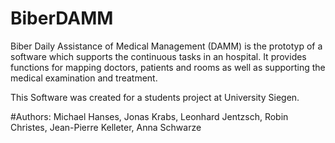 # BiberDAMM
Biber Daily Assistance of Medical Management (DAMM) is the prototyp of a software which supports the continuous tasks in an hospital. It provides functions for mapping doctors, patients and rooms as well as supporting the medical examination and treatment.

This Software was created for a students project at University Siegen.


#Authors: Michael Hanses, Jonas Krabs, Leonhard Jentzsch, Robin Christes, Jean-Pierre Kelleter, Anna Schwarze

